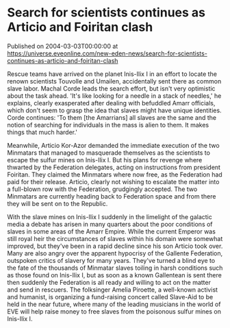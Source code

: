 # Search for scientists continues as Articio and Foiritan clash
Published on 2004-03-03T00:00:00 at https://universe.eveonline.com/new-eden-news/search-for-scientists-continues-as-articio-and-foiritan-clash

Rescue teams have arrived on the planet Inis-Ilix I in an effort to locate the renown scientists Touvolle and Umailen, accidentally sent there as common slave labor. Machal Corde leads the search effort, but isn't very optimistic about the task ahead. 'It's like looking for a needle in a stack of needles,' he explains, clearly exasperated after dealing with befuddled Amarr officials, which don't seem to grasp the idea that slaves might have unique identities. Corde continues: 'To them [the Amarrians] all slaves are the same and the notion of searching for individuals in the mass is alien to them. It makes things that much harder.'   
  
Meanwhile, Articio Kor-Azor demanded the immediate execution of the two Minmatars that managed to masquerade themselves as the scientists to escape the sulfur mines on Inis-Ilix I. But his plans for revenge where thwarted by the Federation delegates, acting on instructions from president Foiritan. They claimed the Minmatars where now free, as the Federation had paid for their release. Articio, clearly not wishing to escalate the matter into a full-blown row with the Federation, grudgingly accepted. The two Minmatars are currently heading back to Federation space and from there they will be sent on to the Republic.   
  
With the slave mines on Inis-Ilix I suddenly in the limelight of the galactic media a debate has arisen in many quarters about the poor conditions of slaves in some areas of the Amarr Empire. While the current Emperor was still royal heir the circumstances of slaves within his domain were somewhat improved, but they've been in a rapid decline since his son Articio took over. Many are also angry over the apparent hypocrisy of the Gallente Federation, outspoken critics of slavery for many years. They've turned a blind eye to the fate of the thousands of Minmatar slaves toiling in harsh conditions such as those found on Inis-Ilix I, but as soon as a known Gallentean is sent there then suddenly the Federation is all ready and willing to act on the matter and send in rescuers. The folksinger Amelia Piroette, a well-known activist and humanist, is organizing a fund-raising concert called Slave-Aid to be held in the near future, where many of the leading musicians in the world of EVE will help raise money to free slaves from the poisonous sulfur mines on Inis-Ilix I.
